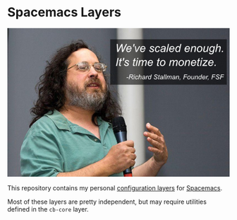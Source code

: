 # Spacemacs Layers

![Stallman Quote](stallman.jpg)

This repository contains my personal [configuration layers][conf_layers] for
[Spacemacs][spacemacs].

Most of these layers are pretty independent, but may require utilities defined
in the `cb-core` layer.

[conf_layers]: https://github.com/syl20bnr/spacemacs/blob/master/doc/DOCUMENTATION.org#configuration-layers
[spacemacs]: https://github.com/syl20bnr/spacemacs
